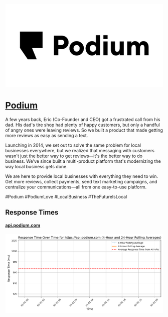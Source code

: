 [![Visit Podium](imagePreview.jpg)](https://podium.com)

# [Podium](https://podium.com)

A few years back, Eric (Co-Founder and CEO) got a frustrated call from his dad. His dad's tire shop had plenty of happy customers, but only a handful of angry ones were leaving reviews. So we built a product that made getting more reviews as easy as sending a text.

Launching in 2014, we set out to solve the same problem for local businesses everywhere, but we realized that messaging with customers wasn't just the better way to get reviews—it's the better way to do business. We've since built a multi-product platform that's modernizing the way local business gets done. 

We are here to provide local businesses with everything they need to win. Get more reviews, collect payments, send text marketing campaigns, and centralize your communications—all from one easy-to-use platform.

#Podium #PodiumLove #LocalBusiness #TheFutureIsLocal

## Response Times

#### [api.podium.com](https://api.podium.com)

![api.podium.com](response-time-charts/6170692e706f6469756d2e636f6d.png)
